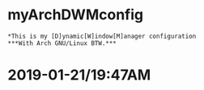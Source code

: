 # myArchDWMconfig

    *This is my [D]ynamic[W]indow[M]anager configuration
    ***With Arch GNU/Linux BTW.*** 

# 2019-01-21/19:47AM
